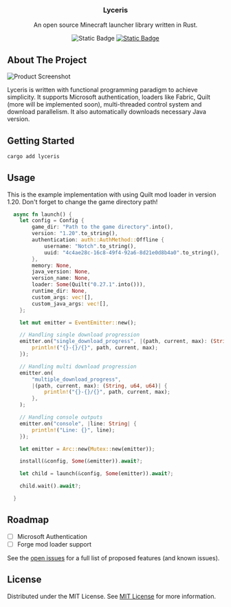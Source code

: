 
<br/>
<div align="center">

<h3 align="center">Lyceris</h3>
<p align="center">
An open source Minecraft launcher library written in Rust.
<br/>

![Static Badge](https://img.shields.io/badge/build-passing-brightgreen)
[![Static Badge](https://img.shields.io/badge/crates.io-v0.2.0-orange)](https://crates.io/crates/lyceris)

</p>
</div>

## About The Project

![Product Screenshot](https://i.imgur.com/uQ13xHc.png)

Lyceris is written with functional programming paradigm to achieve simplicity. It supports Microsoft authentication, loaders like Fabric, Quilt (more will be implemented soon), multi-threaded control system and download parallelism. It also automatically downloads necessary Java version.
## Getting Started

```sh
cargo add lyceris
```

## Usage

This is the example implementation with using Quilt mod loader in version 1.20.
Don't forget to change the game directory path!
```rust
  async fn launch() {
    let config = Config {
        game_dir: "Path to the game directory".into(),
        version: "1.20".to_string(),
        authentication: auth::AuthMethod::Offline {
            username: "Notch".to_string(),
            uuid: "4c4ae28c-16c8-49f4-92a6-8d21e0d8b4a0".to_string(),
        },
        memory: None,
        java_version: None,
        version_name: None,
        loader: Some(Quilt("0.27.1".into())),
        runtime_dir: None,
        custom_args: vec![],
        custom_java_args: vec![],
    };

    let mut emitter = EventEmitter::new();

    // Handling single download progression
    emitter.on("single_download_progress", |(path, current, max): (String, u64, u64)| {
        println!("{}-{}/{}", path, current, max);
    });

    // Handling multi download progression
    emitter.on(
        "multiple_download_progress",
        |(path, current, max): (String, u64, u64)| {
            println!("{}-{}/{}", path, current, max);
        },
    );

    // Handling console outputs
    emitter.on("console", |line: String| {
        println!("Line: {}", line);
    });

    let emitter = Arc::new(Mutex::new(emitter));

    install(&config, Some(&emitter)).await?;

    let child = launch(&config, Some(emitter)).await?;

    child.wait().await?;

  }
```
## Roadmap

- [ ] Microsoft Authentication
- [ ] Forge mod loader support

See the [open issues](https://github.com/cubidron/lyceris/issues) for a full list of proposed features (and known issues).
## License

Distributed under the MIT License. See [MIT License](https://opensource.org/licenses/MIT) for more information.
